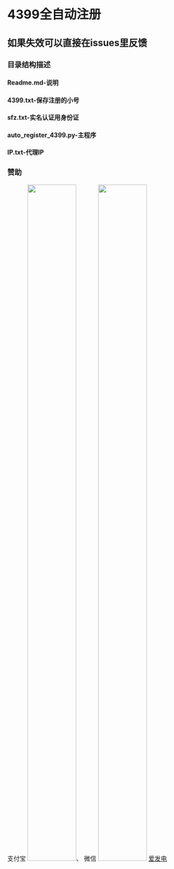 # 4399全自动注册
## 如果失效可以直接在issues里反馈
### 目录结构描述
#### Readme.md-说明
#### 4399.txt-保存注册的小号
#### sfz.txt-实名认证用身份证
#### auto_register_4399.py-主程序
#### IP.txt-代理IP
### 赞助
支付宝
<img src="https://mcqtssdw.oss-cn-zhangjiakou.aliyuncs.com/MCQTSS_skm/C7A8DC521B4F0F07C2FFD9E0EB3BE75A.jpg" width="111px" height="1534px">、
微信
<img src="https://mcqtssdw.oss-cn-zhangjiakou.aliyuncs.com/MCQTSS_skm/3918962FCB73C64D8C1A782C5EF3A45C.jpg" width="111px" height="1534px">
[爱发电](https://afdian.net/@mcqtss)
